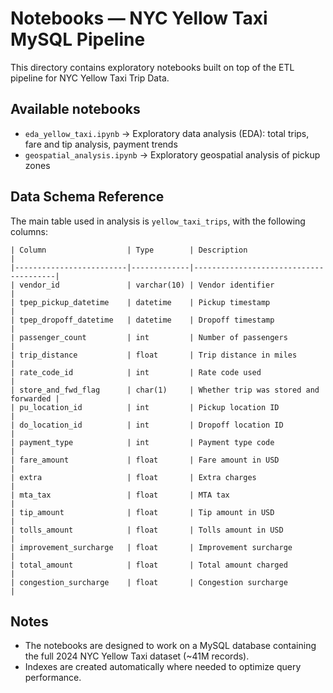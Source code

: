 # Notebooks — NYC Yellow Taxi MySQL Pipeline

This directory contains exploratory notebooks built on top of the ETL pipeline for NYC Yellow Taxi Trip Data.

## Available notebooks

- `eda_yellow_taxi.ipynb` → Exploratory data analysis (EDA): total trips, fare and tip analysis, payment trends
- `geospatial_analysis.ipynb` → Exploratory geospatial analysis of pickup zones

## Data Schema Reference

The main table used in analysis is `yellow_taxi_trips`, with the following columns:

```
| Column                  | Type        | Description                           |
|-------------------------|-------------|---------------------------------------|
| vendor_id               | varchar(10) | Vendor identifier                     |
| tpep_pickup_datetime    | datetime    | Pickup timestamp                      |
| tpep_dropoff_datetime   | datetime    | Dropoff timestamp                     |
| passenger_count         | int         | Number of passengers                  |
| trip_distance           | float       | Trip distance in miles                |
| rate_code_id            | int         | Rate code used                        |
| store_and_fwd_flag      | char(1)     | Whether trip was stored and forwarded |
| pu_location_id          | int         | Pickup location ID                    |
| do_location_id          | int         | Dropoff location ID                   |
| payment_type            | int         | Payment type code                     |
| fare_amount             | float       | Fare amount in USD                    |
| extra                   | float       | Extra charges                         |
| mta_tax                 | float       | MTA tax                               |
| tip_amount              | float       | Tip amount in USD                     |
| tolls_amount            | float       | Tolls amount in USD                   |
| improvement_surcharge   | float       | Improvement surcharge                 |
| total_amount            | float       | Total amount charged                  |
| congestion_surcharge    | float       | Congestion surcharge                  |
```

## Notes

- The notebooks are designed to work on a MySQL database containing the full 2024 NYC Yellow Taxi dataset (~41M records).
- Indexes are created automatically where needed to optimize query performance.

